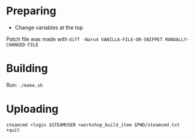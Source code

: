 # Preparing

* Change variables at the top

Patch file was made with `diff -Naru4 VANILLA-FILE-OR-SNIPPET MANUALLY-CHANGED-FILE`

# Building

Run: `./make.sh`

# Uploading

`steamcmd +login $STEAMUSER +workshop_build_item $PWD/steamcmd.txt +quit`
